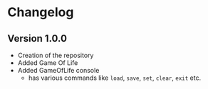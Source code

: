 # Changelog

## Version 1.0.0
- Creation of the repository
- Added Game Of Life
- Added GameOfLife console
  - has various commands like `load`, `save`, `set`, `clear`, `exit` etc.